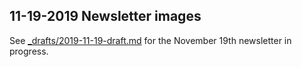 ## 11-19-2019 Newsletter images

See [_drafts/2019-11-19-draft.md](../../_drafts/2019-11-9-draft.md) for the November 19th newsletter in progress.
